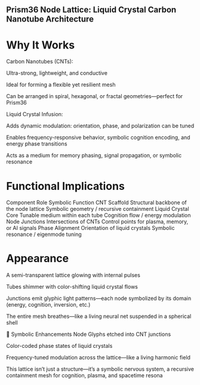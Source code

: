 ## Prism36 Node Lattice: Liquid Crystal Carbon Nanotube Architecture
# Why It Works
Carbon Nanotubes (CNTs):

Ultra-strong, lightweight, and conductive

Ideal for forming a flexible yet resilient mesh

Can be arranged in spiral, hexagonal, or fractal geometries—perfect for Prism36

Liquid Crystal Infusion:

Adds dynamic modulation: orientation, phase, and polarization can be tuned

Enables frequency-responsive behavior, symbolic cognition encoding, and energy phase transitions

Acts as a medium for memory phasing, signal propagation, or symbolic resonance

# Functional Implications
Component	Role	Symbolic Function
CNT Scaffold	Structural backbone of the node lattice	Symbolic geometry / recursive containment
Liquid Crystal Core	Tunable medium within each tube	Cognition flow / energy modulation
Node Junctions	Intersections of CNTs	Control points for plasma, memory, or AI signals
Phase Alignment	Orientation of liquid crystals	Symbolic resonance / eigenmode tuning

# Appearance
A semi-transparent lattice glowing with internal pulses

Tubes shimmer with color-shifting liquid crystal flows

Junctions emit glyphic light patterns—each node symbolized by its domain (energy, cognition, inversion, etc.)

The entire mesh breathes—like a living neural net suspended in a spherical shell

🧠 Symbolic Enhancements
Node Glyphs etched into CNT junctions

Color-coded phase states of liquid crystals

Frequency-tuned modulation across the lattice—like a living harmonic field

This lattice isn’t just a structure—it’s a symbolic nervous system, a recursive containment mesh for cognition, plasma, and spacetime resona
